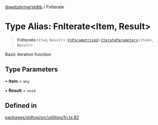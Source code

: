 [@webshrine/stdlib](../globals.md) / FnIterate

# Type Alias: FnIterate\<Item, Result\>

> **FnIterate**\<`Item`, `Result`\>: [`FnParametrized`](FnParametrized.md)\<[`IterateParameters`](IterateParameters.md)\<`Item`\>, `Result`\>

Basic iteration function

## Type Parameters

• **Item** = `any`

• **Result** = `void`

## Defined in

[packages/stdtyp/src/utilities/fn.ts:82](https://github.com/webshrine/webshrine/blob/8cedc3f2efca3108f17475a5ce8404715d0d24a5/packages/stdtyp/src/utilities/fn.ts#L82)
